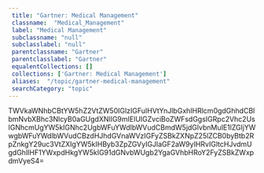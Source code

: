 ```yaml
--- 
 title: "Gartner: Medical Management" 
 classname:  "Medical_Management" 
 label: "Medical Management" 
 subclassname: "null" 
 subclasslabel: "null" 
 parentclassname: "Gartner" 
 parentclasslabel: "Gartner" 
 equalentCollections: [] 
 collections: ['Gartner: Medical Management']
 aliases:  "/topic/gartner-medical-management"  
 searchCategory: "topic" 
---
```

TWVkaWNhbCBtYW5hZ2VtZW50IGlzIGFuIHVtYnJlbGxhIHRlcm0gdGhhdCBlbmNvbXBhc3NlcyB0aGUgdXNlIG9mIElUIGZvciBoZWFsdGgsIGRpc2Vhc2UsIGNhcmUgYW5kIGNhc2UgbWFuYWdlbWVudCBmdW5jdGlvbnMuIE1lZGljYWwgbWFuYWdlbWVudCBzdHJhdGVnaWVzIGFyZSBkZXNpZ25lZCB0byBtb2RpZnkgY29uc3VtZXIgYW5kIHByb3ZpZGVyIGJlaGF2aW9yIHRvIGltcHJvdmUgdGhlIHF1YWxpdHkgYW5kIG91dGNvbWUgb2YgaGVhbHRoY2FyZSBkZWxpdmVyeS4=